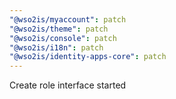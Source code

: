 ```yaml
---
"@wso2is/myaccount": patch
"@wso2is/theme": patch
"@wso2is/console": patch
"@wso2is/i18n": patch
"@wso2is/identity-apps-core": patch
---
```


Create role interface started

